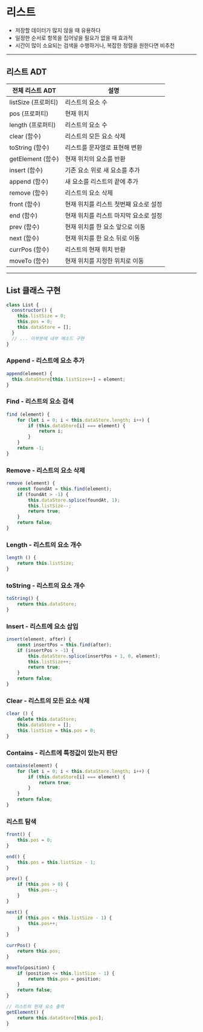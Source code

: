 # 리스트
* 저장할 데이터가 많지 않을 때 유용하다
* 일정한 순서로 항목을 집어넣을 필요가 없을 때 효과적
* 시간이 많이 소요되는 검색을 수행하거나, 복잡한 정렬을 원한다면 비추천
---------
## 리스트 ADT

전체 리스트 ADT | 설명
---- | ----
listSize (프로퍼티) | 리스트의 요소 수
pos (프로퍼티) | 현재 위치 
length (프로퍼티) | 리스트의 요소 수 
clear (함수) | 리스트의 모든 요소 삭제
toString (함수) | 리스트를 문자열로 표현해 변환
getElement (함수) | 현재 위치의 요소를 반환
insert (함수) | 기존 요소 위로 새 요소를 추가
append (함수) | 새 요소를 리스트의 끝에 추가
remove (함수) | 리스트의 요소 삭제
front (함수) | 현재 위치를 리스트 첫번째 요소로 설정
end (함수) | 현재 위치를 리스트 마지막 요소로 설정
prev (함수) | 현재 위치를 한 요소 앞으로 이동
next (함수) | 현재 위치를 한 요소 뒤로 이동
currPos (함수) | 리스트의 현재 위치 반환
moveTo (함수) | 현재 위치를 지정한 위치로 이동
----------
## List 클래스 구현
```javascript
class List {
  constructor() {
    this.listSize = 0;
    this.pos = 0;
    this.dataStore = [];
  }
  // ... 이부분에 내부 메소드 구현
}
```
### Append - 리스트에 요소 추가
```javascript
append(element) {
  this.dataStore[this.listSize++] = element;
}
```
### Find - 리스트의 요소 검색
```javascript
find (element) {
    for (let i = 0; i < this.dataStore.length; i++) {
        if (this.dataStore[i] === element) {
            return i;
        }
    }
    return -1;
}
```
### Remove - 리스트의 요소 삭제
```javascript
remove (element) {
    const foundAt = this.find(element);
    if (foundAt > -1) {
        this.dataStore.splice(foundAt, 1);
        this.listSize--;
        return true;
    }
    return false;
}
```
### Length - 리스트의 요소 개수
```javascript
length () {
    return this.listSize;
}
``` 
### toString - 리스트의 요소 개수
```javascript
toString() {
    return this.dataStore;
}
```
### Insert - 리스트에 요소 삽입
```javascript
insert(element, after) {
    const insertPos = this.find(after);
    if (insertPos > -1) {
        this.dataStore.splice(insertPos + 1, 0, element);
        this.listSize++;
        return true;
    }
    return false;
}
```
### Clear - 리스트의 모든 요소 삭제
```javascript
clear () {
    delete this.dataStore;
    this.dataStore = [];
    this.listSize = this.pos = 0;
}
```
### Contains - 리스트에 특정값이 있는지 판단
```javascript
contains(element) {
    for (let i = 0; i < this.dataStore.length; i++) {
        if (this.dataStore[i] === element) {
            return true;
        }
    }
    return false;
}
```
### 리스트 탐색
```javascript
front() {
    this.pos = 0;
}

end() {
    this.pos = this.listSize - 1;
}

prev() {
    if (this.pos > 0) {
        this.pos--;
    }
}

next() {
    if (this.pos < this.listSize - 1) {
        this.pos++;
    }
}

currPos() {
    return this.pos;
}

moveTo(position) {
    if (position <= this.listSize - 1) {
        return this.pos = position;
    }
    return false;
}

// 리스트의 현재 요소 출력
getElement() {
    return this.dataStore[this.pos];
}
```
